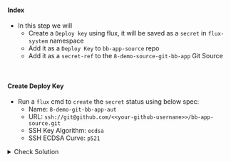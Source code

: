 #### Index
- In this step we will 
    - Create a `Deploy key` using flux, it will be saved as a `secret` in `flux-system` namespace
    - Add it as a `Deploy Key` to `bb-app-source` repo
    - Add it as a `secret-ref` to the `8-demo-source-git-bb-app` Git Source 	

<br>

#### Create Deploy Key
- Run a `flux` cmd to `create` the `secret` status using below spec:
    - Name: `8-demo-git-bb-app-aut`
    - URL: `ssh://git@github.com/<<your-github-usernane>>/bb-app-source.git`
    - SSH Key Algorithm: `ecdsa`
    - SSH ECDSA Curve: `p521`

<details><summary>Check Solution</summary>

```
export GH_USERNAME=REPLACE-WITH-YOUR-GITHUB-USERNAME
```{{copy}}

```
flux create secret git 8-demo-git-bb-app-auth \
--url=ssh://git@github.com/$GH_USERNAME/bb-app-source.git \
--ssh-key-algorithm=ecdsa \
--ssh-ecdsa-curve=p521
```{{exec}}

</details>

> Previous command outputs a `DEPLOY KEY` copy it starting from `ecdsa-sha2-nistp521 .... `

<br>

#### Add `Deploy Key` to `bb-app-source` repo
- Go to your `bb-app-source` repo and add a deploy key following below steps:
    - [Click and Follow Steps 3,4,5,6,7,8,9](https://docs.github.com/en/authentication/connecting-to-github-with-ssh/managing-deploy-keys#set-up-deploy-keys)
        - Title: `flux-key`
        - Key: `copy-paste from previous command output`
        - Allow Write Access: `Enable` 

<br>

#### Update `8-demo-source-git-bb-app` Git Source
```
flux create source git 8-demo-source-git-bb-app \
--url ssh://git@github.com/$GH_USERNAME/bb-app-source.git \
--branch 8-demo \
--timeout 10s \
--secret-ref 8-demo-git-bb-app-auth \
--export > ~/block-buster/flux-clusters/dev-cluster/8-demo-source-git-bb-app.yml 
```{{exec}}

<br>

#### Add, Commit, Push the changes to `bb-source-app` repo
> When prompted for `password` use the `GitHub PAT - Personal Access Token` used in earlier steps.

```
cd ~/block-buster
git config --global user.email "fluxcd@killercoda.com"
git config --global user.name "FluxCD-Killercoda"
git pull
git add .
git commit -m 'updated image'
git push
```{{exec}}

<br>

###### ****If you face any issue or have a new suggestion, please raise it here: [issues tracker](https://github.com/sidd-harth/fluxcd-tracker/issues)*